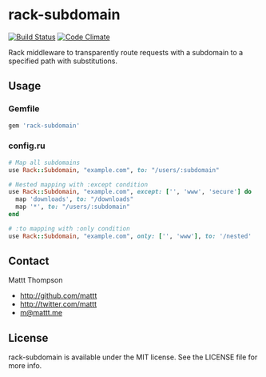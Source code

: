 # rack-subdomain

[![Build Status](https://secure.travis-ci.org/mattt/rack-subdomain.png?branch=master)](http://travis-ci.org/mattt/rack-subdomain)
[![Code Climate](https://codeclimate.com/github/mattt/rack-subdomain.png)](https://codeclimate.com/github/mattt/rack-subdomain)

Rack middleware to transparently route requests with a subdomain to a specified path with substitutions. 

## Usage

### Gemfile

``` ruby
gem 'rack-subdomain'
```

### config.ru

``` ruby
# Map all subdomains
use Rack::Subdomain, "example.com", to: "/users/:subdomain"

# Nested mapping with :except condition
use Rack::Subdomain, "example.com", except: ['', 'www', 'secure'] do
  map 'downloads', to: "/downloads"
  map '*', to: "/users/:subdomain"
end

# :to mapping with :only condition
use Rack::Subdomain, "example.com", only: ['', 'www'], to: '/nested'
```

## Contact

Mattt Thompson

- http://github.com/mattt
- http://twitter.com/mattt
- m@mattt.me

## License

rack-subdomain is available under the MIT license. See the LICENSE file for more info.
